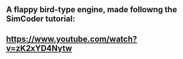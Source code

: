 ## A flappy bird-type engine, made followng the SimCoder tutorial:

## https://www.youtube.com/watch?v=zK2xYD4Nytw
